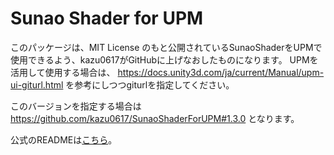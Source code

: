 # Sunao Shader for UPM

このパッケージは、MIT License のもと公開されているSunaoShaderをUPMで使用できるよう、kazu0617がGitHubに上げなおしたものになります。
UPMを活用して使用する場合は、 https://docs.unity3d.com/ja/current/Manual/upm-ui-giturl.html を参考にしつつgiturlを指定してください。

このバージョンを指定する場合は https://github.com/kazu0617/SunaoShaderForUPM#1.3.0 となります。

公式のREADMEは[こちら](./README.txt)。
